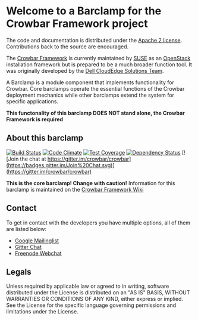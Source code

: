 Welcome to a Barclamp for the Crowbar Framework project
=======================================================

The code and documentation is distributed under the [Apache 2 license](http://www.apache.org/licenses/LICENSE-2.0.html).
Contributions back to the source are encouraged.

The [Crowbar Framework](https://github.com/crowbar/crowbar) is currently maintained by [SUSE](http://www.suse.com/) as
an [OpenStack](http://openstack.org) installation framework but is prepared to be a much broader function tool. It was
originally developed by the [Dell CloudEdge Solutions Team](http://dell.com/openstack).

A Barclamp is a module component that implements functionality for Crowbar. Core barclamps operate the essential
functions of the Crowbar deployment mechanics while other barclamps extend the system for specific applications.

**This functonality of this barclamp DOES NOT stand alone, the Crowbar Framework is required**

About this barclamp
-------------------

[![Build Status](https://travis-ci.org/crowbar/barclamp-crowbar.svg?branch=master)](https://travis-ci.org/crowbar/barclamp-crowbar)
[![Code Climate](https://codeclimate.com/github/crowbar/barclamp-crowbar/badges/gpa.svg)](https://codeclimate.com/github/crowbar/barclamp-crowbar)
[![Test Coverage](https://codeclimate.com/github/crowbar/barclamp-crowbar/badges/coverage.svg)](https://codeclimate.com/github/crowbar/barclamp-crowbar)
[![Dependency Status](https://gemnasium.com/crowbar/barclamp-crowbar.svg)](https://gemnasium.com/crowbar/barclamp-crowbar)
[![Join the chat at https://gitter.im/crowbar/crowbar](https://badges.gitter.im/Join%20Chat.svg)](https://gitter.im/crowbar/crowbar)

**This is the core barclamp! Change with caution!** Information for this barclamp is maintained on the
[Crowbar Framework Wiki](https://github.com/crowbar/crowbar/wiki)

Contact
-------

To get in contact with the developers you have multiple options, all of them are listed below:

* [Google Mailinglist](https://groups.google.com/forum/#!forum/crowbar)
* [Gitter Chat](https://gitter.im/crowbar/crowbar)
* [Freenode Webchat](http://webchat.freenode.net/?channels=%23crowbar)

Legals
------

Unless required by applicable law or agreed to in writing, software distributed under the License is distributed on
an "AS IS" BASIS, WITHOUT WARRANTIES OR CONDITIONS OF ANY KIND, either express or implied. See the License for the
specific language governing permissions and limitations under the License.
